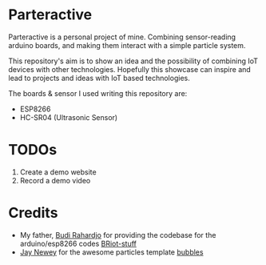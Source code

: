 # Parteractive
Parteractive is a personal project of mine. Combining sensor-reading arduino boards, and making them interact with a simple particle system.

This repository's aim is to show an idea and the possibility of combining IoT devices with other technologies. Hopefully this showcase can inspire and lead to projects and ideas with IoT based technologies.

The boards & sensor I used writing this repository are:
- ESP8266
- HC-SR04 (Ultrasonic Sensor)

# TODOs
1. Create a demo website
2. Record a demo video

# Credits
- My father, [Budi Rahardjo](https://www.youtube.com/@rahard) for providing the codebase for the arduino/esp8266 codes [BRiot-stuff](https://github.com/rahard/BRiot-stuff)
- [Jay Newey](https://github.com/jaynewey) for the awesome particles template [bubbles](https://github.com/jaynewey/bubbles)
